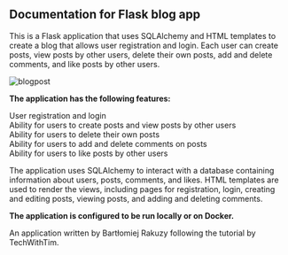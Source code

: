 <h2>Documentation for Flask blog app</h2>

This is a Flask application that uses SQLAlchemy and HTML templates to create a blog that allows user registration and login. Each user can create posts, view posts by other users, delete their own posts, add and delete comments, and like posts by other users.

![blogpost](https://user-images.githubusercontent.com/96372115/221369355-adec48cb-6a25-4aa3-ae07-ca8358ef8b47.jpg)


<b>The application has the following features:</b><br>

User registration and login<br>
Ability for users to create posts and view posts by other users<br>
Ability for users to delete their own posts<br>
Ability for users to add and delete comments on posts<br>
Ability for users to like posts by other users<br>


The application uses SQLAlchemy to interact with a database containing information about users, posts, comments, and likes. HTML templates are used to render the views, including pages for registration, login, creating and editing posts, viewing posts, and adding and deleting comments.

<b>The application is configured to be run locally or on Docker.</b>

An application written by Bartłomiej Rakuzy following the tutorial by TechWithTim.
